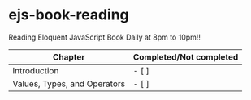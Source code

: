 # ejs-book-reading
 Reading Eloquent JavaScript Book Daily at 8pm to 10pm!! 

Chapter | Completed/Not completed
------------ | -------------
Introduction | - [ ]
Values, Types, and Operators |- [ ]
